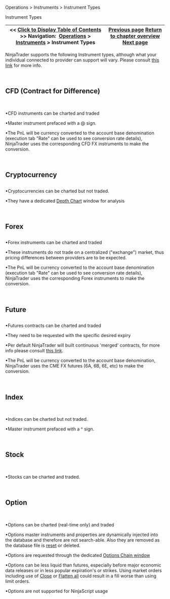 ﻿


Operations \> Instruments \> Instrument Types






















Instrument Types







| \<\< [Click to Display Table of Contents](instrument-types.md) \>\> **Navigation:**     [Operations](operations.md) \> [Instruments](instruments.md) \> Instrument Types | [Previous page](instruments.md) [Return to chapter overview](instruments.md) [Next page](searching_for_instruments.md) |
| --- | --- |











NinjaTrader supports the following Instrument types, although what your individual connected to provider can support will vary. Please consult [this link](data_by_provider.md) for more info.


 


## CFD (Contract for Difference)


 


•CFD instruments can be charted and traded

•Master instrument prefaced with a @ sign.

•The PnL will be currency converted to the account base denomination (execution tab "Rate" can be used to see conversion rate details), NinjaTrader uses the corresponding CFD FX instruments to make the conversion.

 


## Cryptocurrency


## 


•Cryptocurrencies can be charted but not traded.

•They have a dedicated [Depth Chart](depth_chart.md) window for analysis

 


## Forex


## 


•Forex instruments can be charted and traded

•These instruments do not trade on a centralized ("exchange") market, thus pricing differences between providers are to be expected.

•The PnL will be currency converted to the account base denomination (execution tab "Rate" can be used to see conversion rate details), NinjaTrader uses the corresponding Forex instruments to make the conversion.

 


## Future


## 


•Futures contracts can be charted and traded

•They need to be requested with the specific desired expiry

•Per default NinjaTrader will built continuous 'merged' contracts, for more info please consult [this link](mergepolicy.md).

•The PnL will be currency converted to the account base denomination, NinjaTrader uses the CME FX futures (6A, 6B, 6E, etc) to make the conversion.

 


## Index


 


•Indices can be charted but not traded.

•Master instrument prefaced with a ^ sign.

 


## Stock


 


•Stocks can be charted and traded.

 


## Option


 


•Options can be charted (real\-time only) and traded

•Options master instruments and properties are dynamically injected into the database and therefore are not search\-able. Also they are removed as the database file is [reset](database_operations.md) or deleted.

•Options are requested through the dedicated [Options Chain window](option-chain.md) 

•Options can be less liquid than futures, especially before major economic data releases or in less popular expiration's or strikes. Using market orders including use of [Close](closing_a_position_or_atm_stra.md) or [Flatten all](flatten.md) could result in a fill worse than using limit orders.

•Options are not supported for NinjaScript usage








